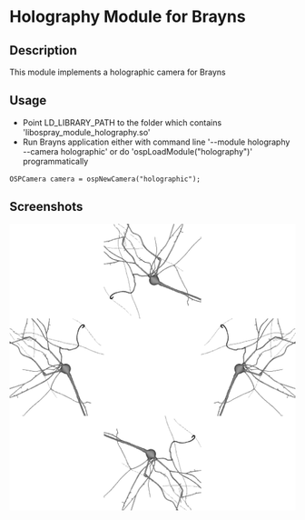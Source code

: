# Holography Module for Brayns

## Description
This module implements a holographic camera for Brayns

## Usage
- Point LD_LIBRARY_PATH to the folder which contains
  'libospray_module_holography.so'
- Run Brayns application either with command line '--module holography --camera holographic' or do
  'ospLoadModule("holography")' programmatically
```
OSPCamera camera = ospNewCamera("holographic");
```

## Screenshots
![Holography](doc/Holography.png)
